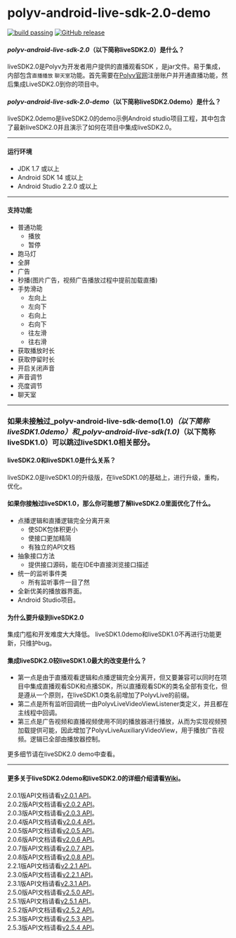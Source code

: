 
polyv-android-live-sdk-2.0-demo
===
[![build passing](https://img.shields.io/badge/build-passing-brightgreen.svg)](#)
[![GitHub release](https://img.shields.io/badge/release-v2.3.0-blue.svg)](https://github.com/easefun/polyv-android-live-sdk-2.0-demo/releases/tag/v2.3.0)
#### _polyv-android-live-sdk-2.0_（以下简称**liveSDK2.0**）是什么？
liveSDK2.0是Polyv为开发者用户提供的直播观看SDK ，是jar文件。易于集成，内部包含`直播播放` `聊天室`功能。首先需要在[Polyv官网](http://www.polyv.net)注册账户并开通直播功能，然后集成LiveSDK2.0到你的项目中。
#### _polyv-android-live-sdk-2.0-demo_（以下简称**liveSDK2.0demo**）是什么？
liveSDK2.0demo是liveSDK2.0的demo示例Android studio项目工程，其中包含了最新liveSDK2.0并且演示了如何在项目中集成liveSDK2.0。
***
#### 运行环境
* JDK 1.7 或以上
* Android SDK 14 或以上
* Android Studio 2.2.0 或以上
***
#### 支持功能
* 普通功能
  * 播放
  * 暂停
* 跑马灯
* 全屏
* 广告
* 秒播(图片广告，视频广告播放过程中提前加载直播)
* 手势滑动
  * 左向上
  * 左向下
  * 右向上
  * 右向下
  * 往左滑
  * 往右滑
* 获取播放时长
* 获取停留时长
* 开启关闭声音
* 声音调节
* 亮度调节
* 聊天室
***
### 如果未接触过_polyv-android-live-sdk-demo(1.0)_（以下简称**liveSDK1.0demo**）和_polyv-android-live-sdk(1.0)_（以下简称**liveSDK1.0**）可以跳过liveSDK1.0相关部分。

#### liveSDK2.0和liveSDK1.0是什么关系？
liveSDK2.0是liveSDK1.0的升级版，在liveSDK1.0的基础上，进行升级，重构，优化。
#### 如果你接触过liveSDK1.0，那么你可能想了解liveSDK2.0里面优化了什么。
* 点播逻辑和直播逻辑完全分离开来
  * 使SDK包体积更小
  * 使接口更加精简
  * 有独立的API文档
* 抽象接口方法
  * 提供接口源码，能在IDE中直接浏览接口描述
* 统一的监听事件类
  * 所有监听事件一目了然
* 全新优美的播放器界面。
* Android Studio项目。

#### 为什么要升级到liveSDK2.0
集成门槛和开发难度大大降低。
liveSDK1.0demo和liveSDK1.0不再进行功能更新，只维护bug。
#### 集成liveSDK2.0较liveSDK1.0最大的改变是什么？
* 第一点是由于直播观看逻辑和点播逻辑完全分离开，但又要兼容可以同时在项目中集成直播观看SDK和点播SDK，所以直播观看SDK的类名全部有变化，但是遵从一个原则，在liveSDK1.0类名前增加了PolyvLive的前缀。
* 第二点是所有监听回调统一由PolyvLiveVideoViewListener类定义，并且都在主线程中回调。
* 第三点是广告视频和直播视频使用不同的播放器进行播放，从而为实现视频预加载提供可能，因此增加了PolyvLiveAuxiliaryVideoView，用于播放广告视频。逻辑已全部由播放器控制。

更多细节请在liveSDK2.0 demo中查看。

***
#### 更多关于liveSDK2.0demo和liveSDK2.0的详细介绍请看[Wiki](https://github.com/easefun/polyv-android-live-sdk-2.0-demo/wiki)。
2.0.1版API文档请看[v2.0.1 API](http://repo.polyv.net/android/live/sdk/2.0.1/api/index.html)。<br/>
2.0.2版API文档请看[v2.0.2 API](http://repo.polyv.net/android/live/sdk/2.0.2/api/index.html)。<br/>
2.0.3版API文档请看[v2.0.3 API](http://repo.polyv.net/android/live/sdk/2.0.3/api/index.html)。<br/>
2.0.4版API文档请看[v2.0.4 API](http://repo.polyv.net/android/live/sdk/2.0.4/api/index.html)。<br/>
2.0.5版API文档请看[v2.0.5 API](http://repo.polyv.net/android/live/sdk/2.0.5/api/index.html)。<br/>
2.0.6版API文档请看[v2.0.6 API](http://repo.polyv.net/android/live/sdk/2.0.6/api/index.html)。<br/>
2.0.7版API文档请看[v2.0.7 API](http://repo.polyv.net/android/live/sdk/2.0.7/api/index.html)。<br/>
2.0.8版API文档请看[v2.0.8 API](http://repo.polyv.net/android/live/sdk/2.0.8/api/index.html)。<br/>
2.2.1版API文档请看[v2.2.1 API](http://repo.polyv.net/android/live/sdk/2.2.1/api/index.html)。<br/>
2.3.0版API文档请看[v2.2.1 API](http://repo.polyv.net/android/live/sdk/2.2.1/api/index.html)。<br/>
2.3.1版API文档请看[v2.3.1 API](http://repo.polyv.net/android/live/sdk/2.3.1/api/index.html)。<br/>
2.5.0版API文档请看[v2.5.0 API](http://repo.polyv.net/android/live/sdk/2.5.0/api/index.html)。<br/>
2.5.1版API文档请看[v2.5.1 API](http://repo.polyv.net/android/live/sdk/2.5.1/api/index.html)。<br/>
2.5.2版API文档请看[v2.5.2 API](http://repo.polyv.net/android/live/sdk/2.5.2/api/index.html)。<br/>
2.5.3版API文档请看[v2.5.3 API](http://repo.polyv.net/android/live/sdk/2.5.3/api/index.html)。<br/>
2.5.3版API文档请看[v2.5.4 API](http://repo.polyv.net/android/live/sdk/2.5.4/api/index.html)。


